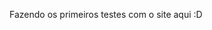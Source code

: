 <!DOCTYPE html>
<html lang="en">
<head>
    <meta charset="UTF-8">
    <meta name="viewport" content="width=device-width, initial-scale=1.0">
    <title>Hello World</title>
</head>
<body>
    <p>Fazendo os primeiros testes com o site aqui :D</p></p:>
    
</body>
</html>
